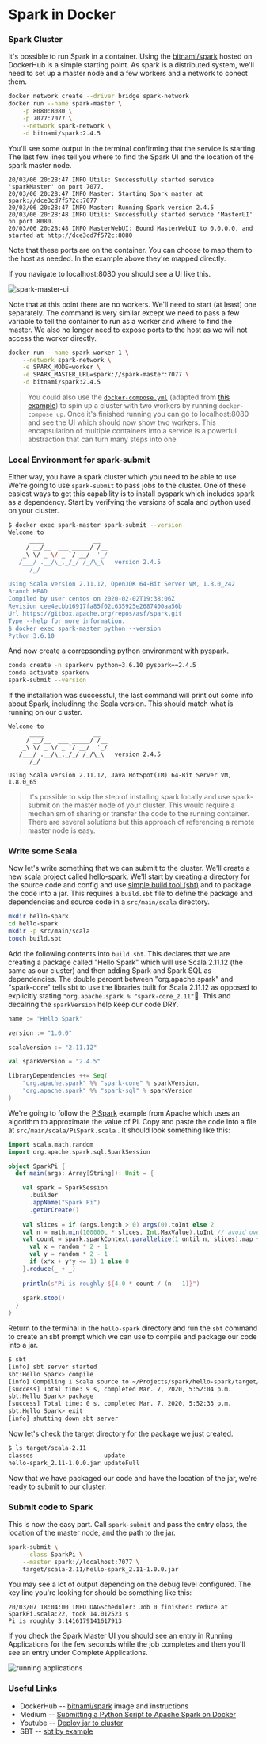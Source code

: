 # Spark in Docker



### Spark Cluster

It's possible to run Spark in a container. Using the [bitnami/spark](https://hub.docker.com/r/bitnami/spark) hosted on DockerHub is a simple starting point. As spark is a distributed system, we'll need to set up a master node and a few workers and a network to conect them.

```bash
docker network create --driver bridge spark-network
docker run --name spark-master \
	-p 8080:8080 \
	-p 7077:7077 \
	--network spark-network \
	-d bitnami/spark:2.4.5
```

You'll see some output in the terminal confirming that the service is starting. The last few lines tell you where to find the Spark UI and the location of the spark master node.

```
20/03/06 20:28:47 INFO Utils: Successfully started service 'sparkMaster' on port 7077.
20/03/06 20:28:47 INFO Master: Starting Spark master at spark://dce3cd7f572c:7077
20/03/06 20:28:47 INFO Master: Running Spark version 2.4.5
20/03/06 20:28:48 INFO Utils: Successfully started service 'MasterUI' on port 8080.
20/03/06 20:28:48 INFO MasterWebUI: Bound MasterWebUI to 0.0.0.0, and started at http://dce3cd7f572c:8080
```

Note that these ports are on the container. You can choose to map them to the host as needed. In the example above they're mapped directly.

If you navigate to localhost:8080 you should see a UI like this.

![spark-master-ui](resources/spark-master-ui.png)

Note that at this point there are no workers. We'll need to start (at least) one separately. The command is very similar except we need to pass a few variable to tell the container to run as a worker and where to find the master. We also no longer need to expose ports to the host as we will not access the worker directly.

```bash
docker run --name spark-worker-1 \
	--network spark-network \
	-e SPARK_MODE=worker \
	-e SPARK_MASTER_URL=spark://spark-master:7077 \
	-d bitnami/spark:2.4.5
```



> You could also use the [`docker-compose.yml`](docker-compose.yml) (adapted from [this example](https://github.com/bitnami/bitnami-docker-spark/blob/master/docker-compose.yml#L5)) to spin up a cluster with two workers by running `docker-compose up`. Once it's finished running you can go to localhost:8080 and see the UI which should now show two workers. This encapsulation of multiple containers into a service is a powerful abstraction that can turn many steps into one.



### Local Environment for spark-submit

Either way, you have a spark cluster which you need to be able to use. We're going to use `spark-submit` to pass jobs to the cluster. One of these easiest ways to get this capability is to install pyspark which includes spark as a dependency. Start by verifying the versions of scala and python used on your cluster.

```bash
$ docker exec spark-master spark-submit --version
Welcome to
      ____              __
     / __/__  ___ _____/ /__
    _\ \/ _ \/ _ `/ __/  '_/
   /___/ .__/\_,_/_/ /_/\_\   version 2.4.5
      /_/
                        
Using Scala version 2.11.12, OpenJDK 64-Bit Server VM, 1.8.0_242
Branch HEAD
Compiled by user centos on 2020-02-02T19:38:06Z
Revision cee4ecbb16917fa85f02c635925e2687400aa56b
Url https://gitbox.apache.org/repos/asf/spark.git
Type --help for more information.
$ docker exec spark-master python --version
Python 3.6.10
```

And now create a correpsonding python environment with pyspark.

```bash
conda create -n sparkenv python=3.6.10 pyspark==2.4.5
conda activate sparkenv
spark-submit --version
```

If the installation was successful, the last command will print out some info about Spark, includinng the Scala version. This should match what is running on our cluster.

```
Welcome to
      ____              __
     / __/__  ___ _____/ /__
    _\ \/ _ \/ _ `/ __/  '_/
   /___/ .__/\_,_/_/ /_/\_\   version 2.4.5
      /_/
                        
Using Scala version 2.11.12, Java HotSpot(TM) 64-Bit Server VM, 1.8.0_65
```



> It's possible to skip the step of installing spark locally and use spark-submit on the master node of your cluster. This would require a mechanism of sharing or transfer the code to the running container. There are several solutions but this approach of referencing a remote master node is easy.



### Write some Scala

Now let's write something that we can submit to the cluster. We'll create a new scala project called hello-spark. We'll start by creating a directory for the source code and config and use [simple build tool (sbt)](https://www.scala-sbt.org/) and to package the code into a jar. This requires a `build.sbt` file to define the package and dependencies and source code in a `src/main/scala` directory.

```bash
mkdir hello-spark
cd hello-spark
mkdir -p src/main/scala
touch build.sbt
```



Add the following contents into `build.sbt`. This declares that we are creating a package called "Hello Spark" which will use Scala 2.11.12 (the same as our cluster) and then adding Spark and Spark SQL as dependencies. The double percent between "org.apache.spark" and "spark-core" tells sbt to use the libraries built for Scala 2.11.12 as opposed to explicitly stating `"org.apache.spark % "spark-core_2.11"`. This and decalring the `sparkVersion` help keep our code DRY.

```scala
name := "Hello Spark"

version := "1.0.0"

scalaVersion := "2.11.12"

val sparkVersion = "2.4.5"

libraryDependencies ++= Seq(
    "org.apache.spark" %% "spark-core" % sparkVersion,
    "org.apache.spark" %% "spark-sql" % sparkVersion
)
```



We're going to follow the [PiSpark](https://github.com/apache/spark/blob/master/examples/src/main/scala/org/apache/spark/examples/SparkPi.scala) example from Apache which uses an algorithm to approximate the value of Pi. Copy and paste the code into a file at `src/main/scala/PiSpark.scala` . It should look something like this:

```scala
import scala.math.random
import org.apache.spark.sql.SparkSession

object SparkPi {
  def main(args: Array[String]): Unit = {

    val spark = SparkSession
      .builder
      .appName("Spark Pi")
      .getOrCreate()
		
    val slices = if (args.length > 0) args(0).toInt else 2
    val n = math.min(100000L * slices, Int.MaxValue).toInt // avoid overflow
    val count = spark.sparkContext.parallelize(1 until n, slices).map { i =>
      val x = random * 2 - 1
      val y = random * 2 - 1
      if (x*x + y*y <= 1) 1 else 0
    }.reduce(_ + _)
    
    println(s"Pi is roughly ${4.0 * count / (n - 1)}")
    
    spark.stop()
  }
}
```



Return to the terminal in the `hello-spark` directory and run the `sbt` command to create an sbt prompt which we can use to compile and package our code into a jar.

```bash
$ sbt
[info] sbt server started
sbt:Hello Spark> compile
[info] Compiling 1 Scala source to ~/Projects/spark/hello-spark/target/scala-2.11/classes ...
[success] Total time: 9 s, completed Mar. 7, 2020, 5:52:04 p.m.
sbt:Hello Spark> package
[success] Total time: 0 s, completed Mar. 7, 2020, 5:52:33 p.m.
sbt:Hello Spark> exit
[info] shutting down sbt server
```



Now let's check the target directory for the package we just created.

```bash
$ ls target/scala-2.11
classes                    update
hello-spark_2.11-1.0.0.jar updateFull
```



Now that we have packaged our code and have the location of the jar, we're ready to submit to our cluster.



### Submit code to Spark

This is now the easy part. Call `spark-submit` and pass the entry class, the location of the master node, and the path to the jar.

```bash
spark-submit \
	--class SparkPi \
	--master spark://localhost:7077 \
	target/scala-2.11/hello-spark_2.11-1.0.0.jar
```

You may see a lot of output depending on the debug level configured. The key line you're looking for should be something like this:

```
20/03/07 18:04:00 INFO DAGScheduler: Job 0 finished: reduce at SparkPi.scala:22, took 14.012523 s
Pi is roughly 3.1416179141617913
```


If you check the Spark Master UI you should see an entry in Running Applications for the few seconds while the job completes and then you'll see an entry under Complete Applications.

![running applications](resources/spark-master-ui-running-apps.png)



### Useful Links

* DockerHub -- [bitnami/spark](https://hub.docker.com/r/bitnami/spark) image and instructions
* Medium -- [Submitting a Python Script to Apache Spark on Docker](https://medium.com/@thiagolcmelo/submitting-a-python-job-to-apache-spark-on-docker-b2bd19593a06)
* Youtube -- [Deploy jar to cluster](https://www.youtube.com/watch?v=1BeTWT8ADfE)
* SBT -- [sbt by example](https://www.scala-sbt.org/1.x/docs/sbt-by-example.html)

